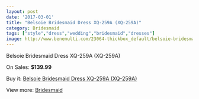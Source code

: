 ```yaml
---
layout: post
date: '2017-03-01'
title: "Belsoie Bridesmaid Dress XQ-259A (XQ-259A)"
category: Bridesmaid
tags: ["style","dress","wedding","bridesmaid","dresses"]
image: http://www.benemulti.com/23064-thickbox_default/belsoie-bridesmaid-dress-xq-259a-xq-259a.jpg
---
```

Belsoie Bridesmaid Dress XQ-259A (XQ-259A)

On Sales: **$139.99**
<a href="https://www.benemulti.com/en/bridesmaid/8807-belsoie-bridesmaid-dress-xq-259a-xq-259a.html"><amp-img layout="responsive" width="600" height="600" src="//www.benemulti.com/23064-thickbox_default/belsoie-bridesmaid-dress-xq-259a-xq-259a.jpg" alt="Belsoie Bridesmaid Dress XQ-259A (XQ-259A) 0" /></a>
<a href="https://www.benemulti.com/en/bridesmaid/8807-belsoie-bridesmaid-dress-xq-259a-xq-259a.html"><amp-img layout="responsive" width="600" height="600" src="//www.benemulti.com/23065-thickbox_default/belsoie-bridesmaid-dress-xq-259a-xq-259a.jpg" alt="Belsoie Bridesmaid Dress XQ-259A (XQ-259A) 1" /></a>

Buy it: [Belsoie Bridesmaid Dress XQ-259A (XQ-259A)](https://www.benemulti.com/en/bridesmaid/8807-belsoie-bridesmaid-dress-xq-259a-xq-259a.html "Belsoie Bridesmaid Dress XQ-259A (XQ-259A)")

View more: [Bridesmaid](https://www.benemulti.com/en/74-bridesmaid "Bridesmaid")